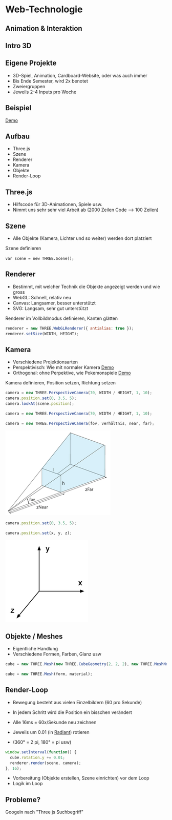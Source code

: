 # Web-Technologie

## Animation & Interaktion



## Intro 3D



## Eigene Projekte

* 3D-Spiel, Animation, Cardboard-Website, oder was auch immer
* Bis Ende Semester, wird 2x benotet
* Zweiergruppen
* Jeweils 2-4 Inputs pro Woche



## Beispiel

[Demo](samples/10_intro.html)



## Aufbau

* Three.js
* Szene
* Renderer
* Kamera
* Objekte
* Render-Loop



## Three.js

* Hilfscode für 3D-Animationen, Spiele usw.
* Nimmt uns sehr sehr viel Arbeit ab (2000 Zeilen Code --> 100 Zeilen)



## Szene

* Alle Objekte (Kamera, Lichter und so weiter) werden dort platziert


Szene definieren

`var scene = new THREE.Scene();`



## Renderer

* Bestimmt, mit welcher Technik die Objekte angezeigt werden und wie gross
* WebGL: Schnell, relativ neu
* Canvas: Langsamer, besser unterstützt
* SVG: Langsam, sehr gut unterstützt


Renderer im Vollbildmodus definieren, Kanten glätten

```js
renderer = new THREE.WebGLRenderer({ antialias: true });
renderer.setSize(WIDTH, HEIGHT);
```



## Kamera

* Verschiedene Projektionsarten
* Perspektivisch: Wie mit normaler Kamera [Demo](http://threejs.org/examples/#webgl_interactive_cubes)
* Orthogonal: ohne Perpektive, wie Pokemonspiele [Demo](http://threejs.org/examples/#canvas_camera_orthographic)


Kamera definieren, Position setzen, Richtung setzen

```js
camera = new THREE.PerspectiveCamera(70, WIDTH / HEIGHT, 1, 10);
camera.position.set(0, 3.5, 5);
camera.lookAt(scene.position);
```


```js
camera = new THREE.PerspectiveCamera(70, WIDTH / HEIGHT, 1, 10);
```

```js
camera = new THREE.PerspectiveCamera(fov, verhältnis, near, far);
```

![](images/perspective-ecran.png)


```js
camera.position.set(0, 3.5, 5);
```

```js
camera.position.set(x, y, z);
```

![](images/cartesian3DJava.png)



## Objekte / Meshes

* Eigentliche Handlung
* Verschiedene Formen, Farben, Glanz usw


```js
cube = new THREE.Mesh(new THREE.CubeGeometry(2, 2, 2), new THREE.MeshNormalMaterial());
```

```js
cube = new THREE.Mesh(form, material);
```



## Render-Loop

* Bewegung besteht aus vielen Einzelbildern (60 pro Sekunde)
* In jedem Schritt wird die Position ein bisschen verändert


* Alle 16ms = 60x/Sekunde neu zeichnen
* Jeweils um 0.01 (in [Radiant](https://de.wikipedia.org/wiki/Radiant_%28Einheit%29)) rotieren
* (360° = 2 pi, 180° = pi usw)

```js
window.setInterval(function() {
  cube.rotation.y += 0.01;
  renderer.render(scene, camera);
}, 16);
```


* Vorbereitung (Objekte erstellen, Szene einrichten) vor dem Loop
* Logik im Loop



## Probleme?

Googeln nach "Three js Suchbegriff"
